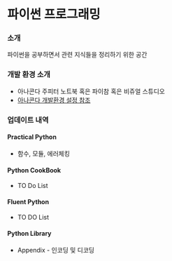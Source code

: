 # 파이썬 프로그래밍

### 소개

파이썬을 공부하면서 관련 지식들을 정리하기 위한 공간

### 개발 환경 소개

* 아나콘다 주피터 노트북 혹은 파이참 혹은 비쥬얼 스튜디오
* [아나콘다 개발환경 설정 참조](https://dojang.io/mod/page/view.php?id=2456)

### 업데이트 내역

#### Practical Python

* 함수, 모듈, 에러체킹

#### Python CookBook

* TO Do List

#### Fluent Python

* TO DO List

#### Python Library

* Appendix - 인코딩 및 디코딩